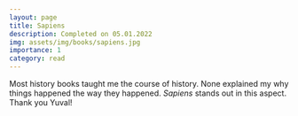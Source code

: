 ```yaml
---
layout: page
title: Sapiens
description: Completed on 05.01.2022
img: assets/img/books/sapiens.jpg
importance: 1
category: read
---
```


Most history books taught me the course of history. None explained my why
things happened the way they happened. _Sapiens_ stands out in this aspect.
Thank you Yuval!


